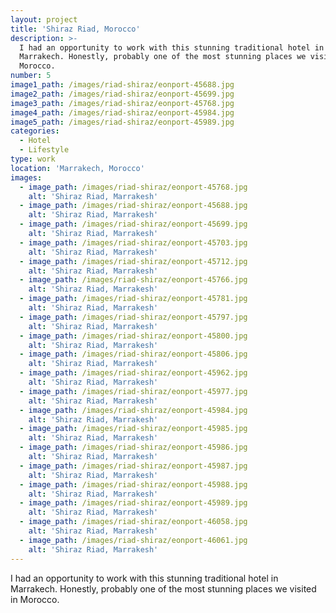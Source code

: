 ```yaml
---
layout: project
title: 'Shiraz Riad, Morocco'
description: >-
  I had an opportunity to work with this stunning traditional hotel in
  Marrakech. Honestly, probably one of the most stunning places we visited in
  Morocco.
number: 5
image1_path: /images/riad-shiraz/eonport-45688.jpg
image2_path: /images/riad-shiraz/eonport-45699.jpg
image3_path: /images/riad-shiraz/eonport-45768.jpg
image4_path: /images/riad-shiraz/eonport-45984.jpg
image5_path: /images/riad-shiraz/eonport-45989.jpg
categories:
  - Hotel
  - Lifestyle
type: work
location: 'Marrakech, Morocco'
images:
  - image_path: /images/riad-shiraz/eonport-45768.jpg
    alt: 'Shiraz Riad, Marrakesh'
  - image_path: /images/riad-shiraz/eonport-45688.jpg
    alt: 'Shiraz Riad, Marrakesh'
  - image_path: /images/riad-shiraz/eonport-45699.jpg
    alt: 'Shiraz Riad, Marrakesh'
  - image_path: /images/riad-shiraz/eonport-45703.jpg
    alt: 'Shiraz Riad, Marrakesh'
  - image_path: /images/riad-shiraz/eonport-45712.jpg
    alt: 'Shiraz Riad, Marrakesh'
  - image_path: /images/riad-shiraz/eonport-45766.jpg
    alt: 'Shiraz Riad, Marrakesh'
  - image_path: /images/riad-shiraz/eonport-45781.jpg
    alt: 'Shiraz Riad, Marrakesh'
  - image_path: /images/riad-shiraz/eonport-45797.jpg
    alt: 'Shiraz Riad, Marrakesh'
  - image_path: /images/riad-shiraz/eonport-45800.jpg
    alt: 'Shiraz Riad, Marrakesh'
  - image_path: /images/riad-shiraz/eonport-45806.jpg
    alt: 'Shiraz Riad, Marrakesh'
  - image_path: /images/riad-shiraz/eonport-45962.jpg
    alt: 'Shiraz Riad, Marrakesh'
  - image_path: /images/riad-shiraz/eonport-45977.jpg
    alt: 'Shiraz Riad, Marrakesh'
  - image_path: /images/riad-shiraz/eonport-45984.jpg
    alt: 'Shiraz Riad, Marrakesh'
  - image_path: /images/riad-shiraz/eonport-45985.jpg
    alt: 'Shiraz Riad, Marrakesh'
  - image_path: /images/riad-shiraz/eonport-45986.jpg
    alt: 'Shiraz Riad, Marrakesh'
  - image_path: /images/riad-shiraz/eonport-45987.jpg
    alt: 'Shiraz Riad, Marrakesh'
  - image_path: /images/riad-shiraz/eonport-45988.jpg
    alt: 'Shiraz Riad, Marrakesh'
  - image_path: /images/riad-shiraz/eonport-45989.jpg
    alt: 'Shiraz Riad, Marrakesh'
  - image_path: /images/riad-shiraz/eonport-46058.jpg
    alt: 'Shiraz Riad, Marrakesh'
  - image_path: /images/riad-shiraz/eonport-46061.jpg
    alt: 'Shiraz Riad, Marrakesh'
---
```


I had an opportunity to work with this stunning traditional hotel in Marrakech. Honestly, probably one of the most stunning places we visited in Morocco.